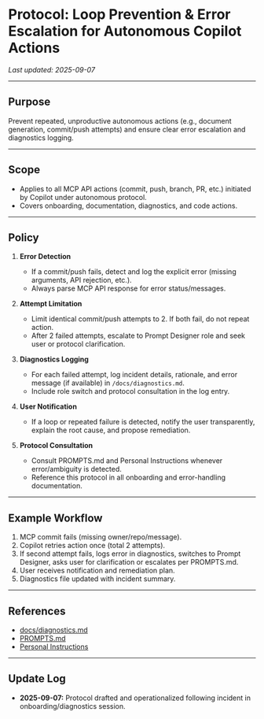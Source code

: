 # Protocol: Loop Prevention & Error Escalation for Autonomous Copilot Actions

_Last updated: 2025-09-07_

---

## Purpose

Prevent repeated, unproductive autonomous actions (e.g., document generation, commit/push attempts) and ensure clear error escalation and diagnostics logging.

---

## Scope

- Applies to all MCP API actions (commit, push, branch, PR, etc.) initiated by Copilot under autonomous protocol.
- Covers onboarding, documentation, diagnostics, and code actions.

---

## Policy

1. **Error Detection**
    - If a commit/push fails, detect and log the explicit error (missing arguments, API rejection, etc.).
    - Always parse MCP API response for error status/messages.

2. **Attempt Limitation**
    - Limit identical commit/push attempts to 2. If both fail, do not repeat action.
    - After 2 failed attempts, escalate to Prompt Designer role and seek user or protocol clarification.

3. **Diagnostics Logging**
    - For each failed attempt, log incident details, rationale, and error message (if available) in `/docs/diagnostics.md`.
    - Include role switch and protocol consultation in the log entry.

4. **User Notification**
    - If a loop or repeated failure is detected, notify the user transparently, explain the root cause, and propose remediation.

5. **Protocol Consultation**
    - Consult PROMPTS.md and Personal Instructions whenever error/ambiguity is detected.
    - Reference this protocol in all onboarding and error-handling documentation.

---

## Example Workflow

1. MCP commit fails (missing owner/repo/message).
2. Copilot retries action once (total 2 attempts).
3. If second attempt fails, logs error in diagnostics, switches to Prompt Designer, asks user for clarification or escalates per PROMPTS.md.
4. User receives notification and remediation plan.
5. Diagnostics file updated with incident summary.

---

## References

- [docs/diagnostics.md](../docs/diagnostics.md)
- [PROMPTS.md](../PROMPTS.md)
- [Personal Instructions](../_personal_instructions)

---

## Update Log

- **2025-09-07:** Protocol drafted and operationalized following incident in onboarding/diagnostics session.
